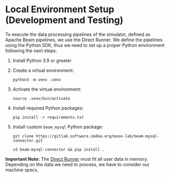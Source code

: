 # Local Environment Setup (Development and Testing)

To execute the data processing pipelines of the simulator, defined as Apache Beam
pipelines, we use the Direct Runner. We define the pipelines using the Python SDK,
thus we need to set up a proper Python environment following the next steps:

1. Install Python 3.9 or greater
2. Create a virtual environment:

   `python3 -m venv .venv`
3. Activate the virtual environment:

   `source .venv/bin/activate`
4. Install required Python packages:

    `pip install -r requirements.txt`
5. Install custom `beam_mysql` Python package:

    `git clone https://gitlab.software.imdea.org/muse-lab/beam-mysql-connector.git`

    `cd beam-mysql-connector && pip install .`

**Important Note:** The [Direct Runner](https://beam.apache.org/documentation/runners/direct/)
must fit all user data in memory. Depending on the data we need to process, we
have to consider our machine specs.
